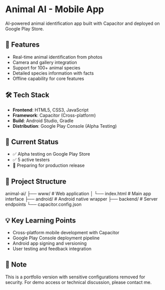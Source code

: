 # Animal AI - Mobile App

AI-powered animal identification app built with Capacitor and deployed on Google Play Store.

## 🚀 Features
- Real-time animal identification from photos
- Camera and gallery integration
- Support for 100+ animal species
- Detailed species information with facts
- Offline capability for core features

## 🛠 Tech Stack
- **Frontend**: HTML5, CSS3, JavaScript
- **Framework**: Capacitor (Cross-platform)
- **Build**: Android Studio, Gradle
- **Distribution**: Google Play Console (Alpha Testing)

## 📱 Current Status
- ✅ Alpha testing on Google Play Store
- ✅ 5 active testers
- 🔄 Preparing for production release

## 📂 Project Structure
animal-ai/
├── www/                # Web application
│   └── index.html     # Main app interface
├── android/           # Android native wrapper
├── backend/           # Server endpoints
└── capacitor.config.json

## 💡 Key Learning Points
- Cross-platform mobile development with Capacitor
- Google Play Console deployment pipeline
- Android app signing and versioning
- User testing and feedback integration

## 📝 Note
This is a portfolio version with sensitive configurations removed for security.
For demo access or technical discussion, please contact me.

